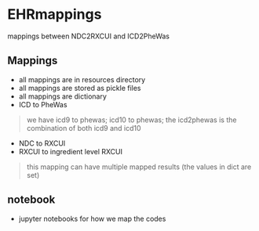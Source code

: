 # EHRmappings
mappings between NDC2RXCUI and ICD2PheWas

## Mappings

- all mappings are in resources directory
- all mappings are stored as pickle files
- all mappings are dictionary
- ICD to PheWas
> we have icd9 to phewas; icd10 to phewas; the icd2phewas is the combination of both icd9 and icd10
- NDC to RXCUI
- RXCUI to ingredient level RXCUI
> this mapping can have multiple mapped results (the values in dict are set)

## notebook

- jupyter notebooks for how we map the codes